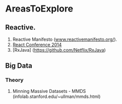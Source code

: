 AreasToExplore
==============
## Reactive.
1. Reactive Manifesto (www.reactivemanifesto.org/).
2. [React Conference 2014](https://www.youtube.com/watch?v=ZLBH4l7dCFA&list=PLSD48HvrE7-Z1stQ1vIIBumB0wK0s8llY)
3. [RxJava] (https://github.com/Netflix/RxJava)

## Big Data 

### Theory
1. Minning Massive Datasets - MMDS (infolab.stanford.edu/~ullman/mmds.html)


